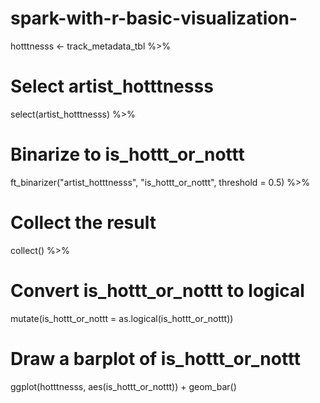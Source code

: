 # spark-with-r-basic-visualization-

hotttnesss <- track_metadata_tbl %>%
# Select artist_hotttnesss
select(artist_hotttnesss) %>%
# Binarize to is_hottt_or_nottt
ft_binarizer("artist_hotttnesss",
"is_hottt_or_nottt",
threshold = 0.5) %>%
# Collect the result
collect() %>%
# Convert is_hottt_or_nottt to logical
mutate(is_hottt_or_nottt = as.logical(is_hottt_or_nottt))
# Draw a barplot of is_hottt_or_nottt
ggplot(hotttnesss,
aes(is_hottt_or_nottt)) +
geom_bar()
